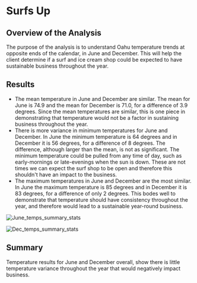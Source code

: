 # Surfs Up

## Overview of the Analysis
The purpose of the analysis is to understand Oahu temperature trends at opposite ends of the calendar, in June and December. This will help the client determine if a surf and ice cream shop could be expected to have sustainable business throughout the year.

## Results
* The mean temperature in June and December are similar. The mean for June is 74.9 and the mean for December is 71.0, for a difference of 3.9 degrees. Since the mean temperatures are similar, this is one piece in demonstrating that temperature would not be a factor in sustaining business throughout the year.
* There is more variance in minimum temperatures for June and December. In June the minimum temperature is 64 degrees and in December it is 56 degrees, for a difference of 8 degrees. The difference, although larger than the mean, is not as significant. The minimum temperature could be pulled from any time of day, such as early-mornings or late-evenings when the sun is down. These are not times we can expect the surf shop to be open and therefore this shouldn't have an impact to the business.
* The maximum temperatures in June and December are the most similar. In June the maximum temperature is 85 degrees and in December it is 83 degrees, for a difference of only 2 degrees. This bodes well to demonstrate that temperature should have consistency throughout the year, and therefore would lead to a sustainable year-round business.

![June_temps_summary_stats](https://user-images.githubusercontent.com/110419577/200931768-f4219037-4303-4511-9b02-00df83a454a0.png)

![Dec_temps_summary_stats](https://user-images.githubusercontent.com/110419577/200931841-c30d2ef7-3684-44a4-a0d0-a9a740035abb.png)

## Summary
Temperature results for June and December overall, show there is little temperature variance throughout the year that would negatively impact business.

